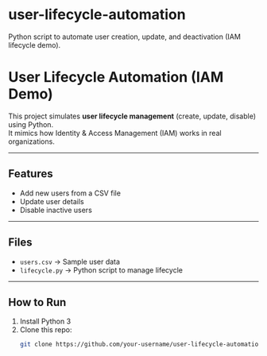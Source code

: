 # user-lifecycle-automation
Python script to automate user creation, update, and deactivation (IAM lifecycle demo).
# User Lifecycle Automation (IAM Demo)

This project simulates **user lifecycle management** (create, update, disable) using Python.  
It mimics how Identity & Access Management (IAM) works in real organizations.

---

## Features
- Add new users from a CSV file
- Update user details
- Disable inactive users

---

## Files
- `users.csv` → Sample user data
- `lifecycle.py` → Python script to manage lifecycle

---

## How to Run
1. Install Python 3  
2. Clone this repo:
   ```bash
   git clone https://github.com/your-username/user-lifecycle-automation.git
